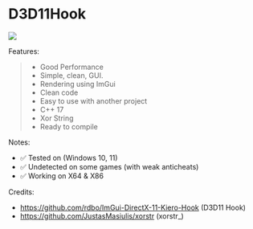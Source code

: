 # D3D11Hook

![](https://github.com/xo1337/D3D11Hook/blob/main/Image.png)

Features:
>  - Good Performance
>  - Simple, clean, GUI.
>  - Rendering using ImGui
>  - Clean code
>  - Easy to use with another project
>  - C++ 17
>  - Xor String
>  - Ready to compile
 
Notes:
  - ✅ Tested on (Windows 10, 11)
  - ✅ Undetected on some games (with weak anticheats)
  - ✅ Working on X64 & X86

Credits:
  - https://github.com/rdbo/ImGui-DirectX-11-Kiero-Hook (D3D11 Hook)
  - https://github.com/JustasMasiulis/xorstr (xorstr_)
